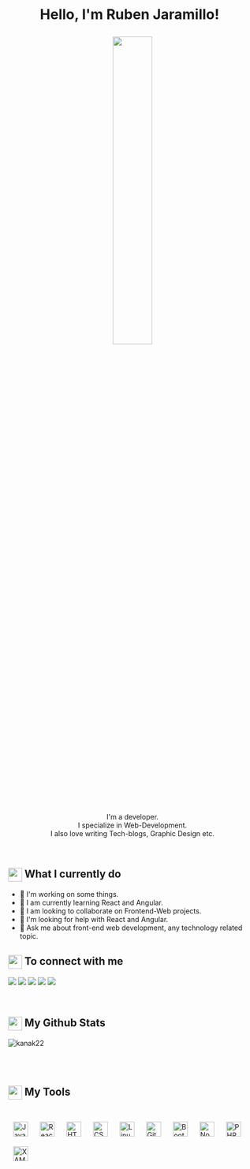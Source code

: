 <h1><p align="center">Hello, I'm Ruben Jaramillo! <a href="https://rahulmahesh.me/"><img src="https://media.giphy.com/media/hvRJCLFzcasrR4ia7z/giphy.gif" width="5px"></h1></a></p>

<p align="center" ><img 
 src="https://user-images.githubusercontent.com/22797857/90096358-dba16400-dd54-11ea-8e44-e181ada72661.gif" width="40%"/></p>
 <!-Imagen en caso de cambio<img alt="Coding" width="25%" src="https://i.pinimg.com/originals/75/8f/1c/758f1cd8cede9c3e4711306fc030f4ce.gif">
 <!- Nuevo para cuando suba estadisticas <img src="https://github-readme-stats.vercel.app/api/top-langs/?username=RubenJ27&show_icons=true&locale=en&layout=compact">

<p align="center">I'm a developer.<br/>I specialize in Web-Development.<br> I also love writing Tech-blogs, Graphic Design etc.<br></p><br/>

<summary><h2><img src="https://media.giphy.com/media/UcK7JalnjCz0k/giphy.gif" align="center"
                width="28" /> What I currently do</h2></summary>
                
- 🔭 I'm working on some things.
- 🌱 I am currently learning React and Angular.
- 👯 I am looking to collaborate on Frontend-Web projects.
- 🤔 I'm looking for help with React and Angular.
- 💬 Ask me about front-end web development, any technology related topic.

<summary><h2><img src="https://emojis.slackmojis.com/emojis/images/1579216111/7550/pikachu_wave.gif?1579216111" align="center"
                width="28" /> To connect with me</h2></summary>
                
<p align = "center">

[<img src ="https://img.shields.io/badge/portfolio-%23.svg?&style=for-the-badge&logo=&logoColor=white%22">](https://github.com/RubenJ27/Portafolio-profesional)
[<img src="https://img.shields.io/badge/twitter-%231DA1F2.svg?&style=for-the-badge&logo=twitter&logoColor=white" />](https://twitter.com/RubenJ98) 
[<img src="https://img.shields.io/badge/linkedin-%230077B5.svg?&style=for-the-badge&logo=linkedin&logoColor=white" />](https://www.linkedin.com/in/ruben-dario-jaramillo-cervantes-a193a8192/)
[<img src = "https://img.shields.io/badge/instagram-%23E4405F.svg?&style=for-the-badge&logo=instagram&logoColor=white">](https://www.instagram.com/rubenjcervantes/?hl=es)
[<img src="https://img.shields.io/badge/facebook-%231877F2.svg?&style=for-the-badge&logo=facebook&logoColor=white" />](https://web.facebook.com/Rubenjaramillo2798) 
</p>

<br>

<summary><h2><img src="https://emojis.slackmojis.com/emojis/images/1471045852/841/hero.gif?1471045852" align="center"
                width="28" /> My Github Stats</h2> </summary>
                
<p align = "left">
 <img src="https://github-readme-stats.vercel.app/api/top-langs?username=kanak22&show_icons=true&locale=en&layout=compact" alt="kanak22">
</p>

<br>


<br>



<summary><h2><img src="https://emojis.slackmojis.com/emojis/images/1471045839/793/computerrage.gif?1471045839" align="center"
                width="28" /> My Tools</h2></summary>









<br>
<div align="left">  
<img style="margin: 10px" src="https://profilinator.rishav.dev/skills-assets/javascript-original.svg" alt="JavaScript" height="30" />  
<img style="margin: 10px" src="https://profilinator.rishav.dev/skills-assets/react-original-wordmark.svg" alt="React" height="30" />  
<img style="margin: 10px" src="https://profilinator.rishav.dev/skills-assets/html5-original-wordmark.svg" alt="HTML5" height="30" />  
<img style="margin: 10px" src="https://profilinator.rishav.dev/skills-assets/css3-original-wordmark.svg" alt="CSS3" height="30" />
<img style="margin: 10px" src="https://profilinator.rishav.dev/skills-assets/linux-original.svg" alt="Linux" height="30" />  
<img style="margin: 10px" src="https://profilinator.rishav.dev/skills-assets/git-scm-icon.svg" alt="Git" height="30" /> 
<img style="margin: 10px" src="https://profilinator.rishav.dev/skills-assets/bootstrap-plain.svg" alt="Bootstrap" height="30" /> 
<img style="margin: 10px" src="https://profilinator.rishav.dev/skills-assets/nodejs-original-wordmark.svg" alt="Node.js" height="30" />  
<img style="margin: 10px" src="https://profilinator.rishav.dev/skills-assets/php-original.svg" alt="PHP" height="30" /> 
<img style="margin: 10px" src="https://profilinator.rishav.dev/skills-assets/xampp.png" alt="XAMPP" height="30" />  
 </div>
